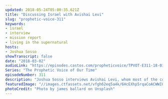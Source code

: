 ```yaml
---
updated: 2018-05-24T05:00:35.621Z
title: "Discussing Israel with Avishai Levi"
slug: "prophetic-voice-311"
keywords:
- israel
- interview
- mission report
- living in the supernatural
hosts:
- Joshua Sosso
showTranscript: false
date: "2018-03-02"
audioLink: "https://episodes.castos.com/propheticvoice/TPVOT-E311-18-03-03-04-Interview-and-Israel-Tour-Testments.mp3"
Series: "The Prophetic Voice of Our Time"
episodeNumber: 311
description: "Joshua Sosso interviews Avishai Levi, whom most of the congregation at Freedom Fellowship has had the pleasure of enjoying as an amazing tour guide in Israel during our past two trips between 2014 and 2017. They discuss the historical and spiritual significance of Israel as well as some of our personal experiences there."
featuredImage: "//images.ctfassets.net/vfgh62eq5a4k/6HcEXhp5rqaCoACWWIOoMk/1f7983cbf3defb008c3359e54c671c04/james-ballard-112688-unsplash__1_.jpg"
photoCredit: "Photo by james ballard on Unsplash"
---
```

